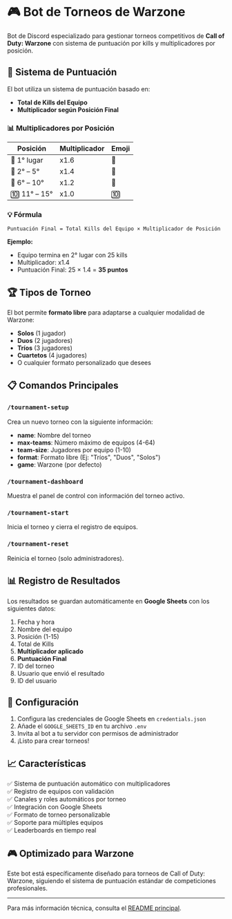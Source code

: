 # 🎮 Bot de Torneos de Warzone

Bot de Discord especializado para gestionar torneos competitivos de **Call of Duty: Warzone** con sistema de puntuación por kills y multiplicadores por posición.

## 🎯 Sistema de Puntuación

El bot utiliza un sistema de puntuación basado en:
- **Total de Kills del Equipo**
- **Multiplicador según Posición Final**

### 📊 Multiplicadores por Posición

| Posición | Multiplicador | Emoji |
|----------|---------------|-------|
| 🥇 1° lugar | x1.6 | 🥇 |
| 🥈 2° – 5° | x1.4 | 🥈 |
| 🥉 6° – 10° | x1.2 | 🥉 |
| 🔟 11° – 15° | x1.0 | 🔟 |

### 💡 Fórmula

```
Puntuación Final = Total Kills del Equipo × Multiplicador de Posición
```

**Ejemplo:**
- Equipo termina en 2° lugar con 25 kills
- Multiplicador: x1.4
- Puntuación Final: 25 × 1.4 = **35 puntos**

## 🏆 Tipos de Torneo

El bot permite **formato libre** para adaptarse a cualquier modalidad de Warzone:

- **Solos** (1 jugador)
- **Duos** (2 jugadores)
- **Tríos** (3 jugadores)
- **Cuartetos** (4 jugadores)
- O cualquier formato personalizado que desees

## 📋 Comandos Principales

### `/tournament-setup`
Crea un nuevo torneo con la siguiente información:
- **name**: Nombre del torneo
- **max-teams**: Número máximo de equipos (4-64)
- **team-size**: Jugadores por equipo (1-10)
- **format**: Formato libre (Ej: "Tríos", "Duos", "Solos")
- **game**: Warzone (por defecto)

### `/tournament-dashboard`
Muestra el panel de control con información del torneo activo.

### `/tournament-start`
Inicia el torneo y cierra el registro de equipos.

### `/tournament-reset`
Reinicia el torneo (solo administradores).

## 📊 Registro de Resultados

Los resultados se guardan automáticamente en **Google Sheets** con los siguientes datos:

1. Fecha y hora
2. Nombre del equipo
3. Posición (1-15)
4. Total de Kills
5. **Multiplicador aplicado**
6. **Puntuación Final**
7. ID del torneo
8. Usuario que envió el resultado
9. ID del usuario

## 🔧 Configuración

1. Configura las credenciales de Google Sheets en `credentials.json`
2. Añade el `GOOGLE_SHEETS_ID` en tu archivo `.env`
3. Invita al bot a tu servidor con permisos de administrador
4. ¡Listo para crear torneos!

## 📈 Características

✅ Sistema de puntuación automático con multiplicadores  
✅ Registro de equipos con validación  
✅ Canales y roles automáticos por torneo  
✅ Integración con Google Sheets  
✅ Formato de torneo personalizable  
✅ Soporte para múltiples equipos  
✅ Leaderboards en tiempo real  

## 🎮 Optimizado para Warzone

Este bot está específicamente diseñado para torneos de Call of Duty: Warzone, siguiendo el sistema de puntuación estándar de competiciones profesionales.

---

Para más información técnica, consulta el [README principal](./README.md).
